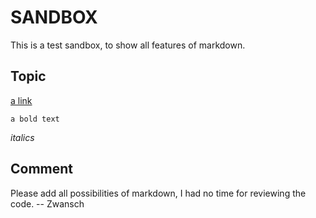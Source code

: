SANDBOX
=========
This is a test sandbox, to show all features of markdown.

Topic
-----
[a link](http://suckless.org)

	a bold text

*italics*


Comment
-----
Please add all possibilities of markdown, I had no time for reviewing the code. -- Zwansch

